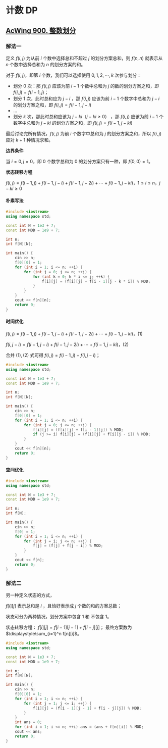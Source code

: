 # 计数 DP

## [AcWing 900. 整数划分](https://www.acwing.com/problem/content/902/)

### 解法一

定义 $f(i,j)$ 为从前 $i$ 个数中选择总和不超过 $j$ 的划分方案总和，则 $f(n,n)$ 就表示从 $n$ 个数中选择总和为 $n$ 的划分方案的和。

对于 $f(i, j)$，即第 $i$ 个数，我们可以选择使用 $0, 1, 2, \cdots, k$ 次参与划分：

- 划分 $0$ 次：那 $f(i, j)$ 应该为前 $i - 1$ 个数中总和为 $j$ 的数的划分方案之和，即 $f(i, j) =  f(i - 1, j)$；
- 划分 $1$ 次，此时总和应为 $j-i$ ，那 $f(i, j)$ 应该为前 $i - 1$ 个数字中总和为 $j - i$ 的划分方案之和，即 $f(i,j) = f(i-1,j-i)$
- $\dots$
- 划分 $k$ 次，那此时总和应该为 $j-ki$（$j-ki≥0$） ，那 $f(i, j)$ 应该为前 $i - 1$ 个数字中总和为 $j - ki$ 的划分方案之和，即 $f(i,j) = f(i-1,j-ki)$

最后讨论完所有情况，$f(i, j)$ 为前 $i$ 个数字中总和为 $j$ 的划分方案之和，所以 $f(i, j)$ 应对 $k+1$ 种情况求和。

**边界条件**

当 $i=0,j=0$，即 $0$ 个数字总和为 $0$ 的划分方案只有一种，即 $f(0,0)=1$。

**状态转移方程**

$f(i,j)=f(i-1,j)+f(i-1,j-i)+f(i-1,j-2i)+\cdots+f(i-1,j-ki)，1≤i≤n，j-ki≥0$

#### 朴素写法

```cpp
#include <iostream>
using namespace std;

const int N = 1e3 + 7;
const int MOD = 1e9 + 7;

int n;
int f[N][N];

int main() {
    cin >> n;
    f[0][0] = 1;
    for (int i = 1; i <= n; ++i) {
        for (int j = 0; j <= n; ++j) {
            for (int k = 0; k * i <= j; ++k) {
                f[i][j] = (f[i][j] + f[i - 1][j - k * i]) % MOD;
            }
        }
    }
    cout << f[n][n];
    return 0;
}
```

#### 时间优化

$f(i,j)=f(i-1,j)+f(i-1,j-i)+f(i-1,j-2i)+\cdots+f(i-1,j-ki)，(1)$

$f(i,j-i)=f(i-1,j-i)+f(i-1,j-2i)+\cdots+f(i-1,j-ki)，(2)$

合并 $(1),(2)$ 式可得 $f(i,j)=f(i-1,j)+f(i,j-i)$；

```cpp
#include <iostream>
using namespace std;

const int N = 1e3 + 7;
const int MOD = 1e9 + 7;

int n;
int f[N][N];

int main() {
    cin >> n;
    f[0][0] = 1;
    for (int i = 1; i <= n; ++i) {
        for (int j = 0; j <= n; ++j) {
            f[i][j] = (f[i][j] + f[i - 1][j]) % MOD;
            if (j >= i) f[i][j] = (f[i][j] + f[i][j - i]) % MOD;
        }
    }
    cout << f[n][n];
    return 0;
}
```
#### 空间优化
```cpp
#include <iostream>
using namespace std;

const int N = 1e3 + 7;
const int MOD = 1e9 + 7;

int n;
int f[N];

int main() {
    cin >> n;
    f[0] = 1;
    for (int i = 1; i <= n; ++i) {
        for (int j = i; j <= n; ++j) {
            f[j] = (f[j] + f[j - i]) % MOD;
        }
    }
    cout << f[n];
    return 0;
}
```

### 解法二

另一种定义状态的方式，

$f[i][j]$  表示总和是 $i$ ，且恰好表示成 $j$ 个数的和的方案总数；

状态可分为两种情况，划分方案中包含 $1$ 和 不包含 $1$。

状态转移方程： $f[i][j]=f[i-1][j-1]+f[i-j][j]$；
最终方案数为 $\displaystyle\sum_{i=1}^n f[n][i]$。

```cpp
#include <iostream>
using namespace std;

const int N = 1e3 + 7;
const int MOD = 1e9 + 7;

int n;
int f[N][N];

int main() {
    cin >> n;
    f[0][0] = 1;
    for (int i = 1; i <= n; ++i) {
        for (int j = 1; j <= i; ++j) {
            f[i][j] = (f[i - 1][j - 1] + f[i - j][j]) % MOD;
        }
    }
    int ans = 0;
    for (int i = 1; i <= n; ++i) ans = (ans + f[n][i]) % MOD;
    cout << ans;
    return 0;
}
```

